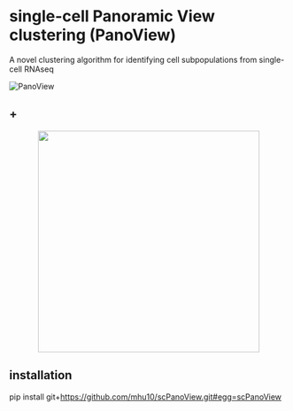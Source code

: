 # single-cell Panoramic View clustering (PanoView) #
A novel clustering algorithm for identifying cell subpopulations from single-cell RNAseq


![PanoView](https://github.com/mhu10/scPanoView/blob/master/PanoView.jpg)
## + ##
<p align="center">
  <img width="400" height="400" src="https://github.com/mhu10/scPanoView/blob/master/OLMC.gif">
</p>

## installation ##

pip install git+https://github.com/mhu10/scPanoView.git#egg=scPanoView
